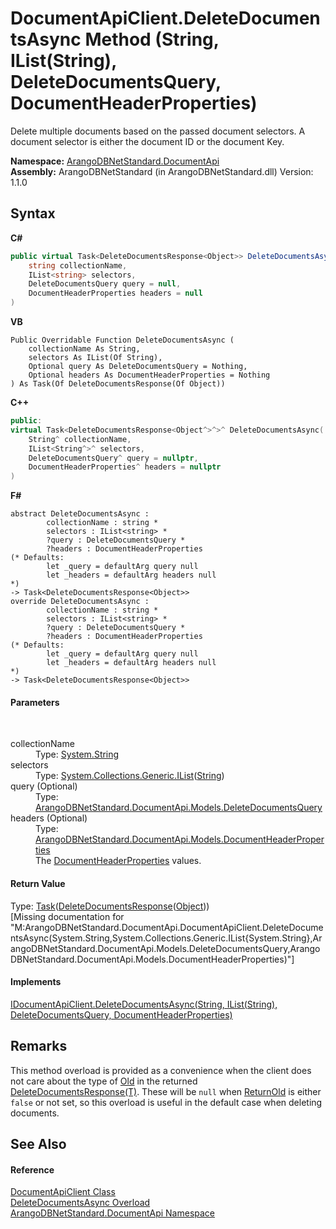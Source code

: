 # DocumentApiClient.DeleteDocumentsAsync Method (String, IList(String), DeleteDocumentsQuery, DocumentHeaderProperties)
 

Delete multiple documents based on the passed document selectors. A document selector is either the document ID or the document Key.

**Namespace:**&nbsp;<a href="927cb31f-380a-2bf4-a1ca-09ab720e232b">ArangoDBNetStandard.DocumentApi</a><br />**Assembly:**&nbsp;ArangoDBNetStandard (in ArangoDBNetStandard.dll) Version: 1.1.0

## Syntax

**C#**<br />
``` C#
public virtual Task<DeleteDocumentsResponse<Object>> DeleteDocumentsAsync(
	string collectionName,
	IList<string> selectors,
	DeleteDocumentsQuery query = null,
	DocumentHeaderProperties headers = null
)
```

**VB**<br />
``` VB
Public Overridable Function DeleteDocumentsAsync ( 
	collectionName As String,
	selectors As IList(Of String),
	Optional query As DeleteDocumentsQuery = Nothing,
	Optional headers As DocumentHeaderProperties = Nothing
) As Task(Of DeleteDocumentsResponse(Of Object))
```

**C++**<br />
``` C++
public:
virtual Task<DeleteDocumentsResponse<Object^>^>^ DeleteDocumentsAsync(
	String^ collectionName, 
	IList<String^>^ selectors, 
	DeleteDocumentsQuery^ query = nullptr, 
	DocumentHeaderProperties^ headers = nullptr
)
```

**F#**<br />
``` F#
abstract DeleteDocumentsAsync : 
        collectionName : string * 
        selectors : IList<string> * 
        ?query : DeleteDocumentsQuery * 
        ?headers : DocumentHeaderProperties 
(* Defaults:
        let _query = defaultArg query null
        let _headers = defaultArg headers null
*)
-> Task<DeleteDocumentsResponse<Object>> 
override DeleteDocumentsAsync : 
        collectionName : string * 
        selectors : IList<string> * 
        ?query : DeleteDocumentsQuery * 
        ?headers : DocumentHeaderProperties 
(* Defaults:
        let _query = defaultArg query null
        let _headers = defaultArg headers null
*)
-> Task<DeleteDocumentsResponse<Object>> 
```


#### Parameters
&nbsp;<dl><dt>collectionName</dt><dd>Type: <a href="https://docs.microsoft.com/dotnet/api/system.string" target="_blank" rel="noopener noreferrer">System.String</a><br /></dd><dt>selectors</dt><dd>Type: <a href="https://docs.microsoft.com/dotnet/api/system.collections.generic.ilist-1" target="_blank" rel="noopener noreferrer">System.Collections.Generic.IList</a>(<a href="https://docs.microsoft.com/dotnet/api/system.string" target="_blank" rel="noopener noreferrer">String</a>)<br /></dd><dt>query (Optional)</dt><dd>Type: <a href="d4dc5177-3a85-3bf8-b1c3-cc9c23b7a233">ArangoDBNetStandard.DocumentApi.Models.DeleteDocumentsQuery</a><br /></dd><dt>headers (Optional)</dt><dd>Type: <a href="ec926014-3226-807e-03cf-3e590a993eb8">ArangoDBNetStandard.DocumentApi.Models.DocumentHeaderProperties</a><br />The <a href="ec926014-3226-807e-03cf-3e590a993eb8">DocumentHeaderProperties</a> values.</dd></dl>

#### Return Value
Type: <a href="https://docs.microsoft.com/dotnet/api/system.threading.tasks.task-1" target="_blank" rel="noopener noreferrer">Task</a>(<a href="1d4c2279-2070-815f-255d-176082e4d58e">DeleteDocumentsResponse</a>(<a href="https://docs.microsoft.com/dotnet/api/system.object" target="_blank" rel="noopener noreferrer">Object</a>))<br />\[Missing <returns> documentation for "M:ArangoDBNetStandard.DocumentApi.DocumentApiClient.DeleteDocumentsAsync(System.String,System.Collections.Generic.IList{System.String},ArangoDBNetStandard.DocumentApi.Models.DeleteDocumentsQuery,ArangoDBNetStandard.DocumentApi.Models.DocumentHeaderProperties)"\]

#### Implements
<a href="7752b8a7-021b-9f3a-3bf9-a005e462f664">IDocumentApiClient.DeleteDocumentsAsync(String, IList(String), DeleteDocumentsQuery, DocumentHeaderProperties)</a><br />

## Remarks
This method overload is provided as a convenience when the client does not care about the type of <a href="579a4b8c-59f2-2f2b-5c35-5c884e098099">Old</a> in the returned <a href="1d4c2279-2070-815f-255d-176082e4d58e">DeleteDocumentsResponse(T)</a>. These will be `null` when <a href="dd45cb73-b688-2cab-b9f3-7ebba9a513d1">ReturnOld</a> is either `false` or not set, so this overload is useful in the default case when deleting documents.

## See Also


#### Reference
<a href="cd42246b-93a7-65bc-606d-b54b1f465670">DocumentApiClient Class</a><br /><a href="a96eafd6-90bd-7341-fc6e-86fd86a16bf5">DeleteDocumentsAsync Overload</a><br /><a href="927cb31f-380a-2bf4-a1ca-09ab720e232b">ArangoDBNetStandard.DocumentApi Namespace</a><br />
